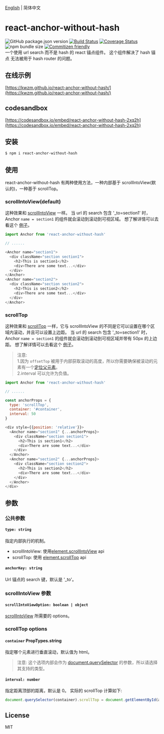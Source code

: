 [English](./README.md) | 简体中文

# react-anchor-without-hash
![GitHub package.json version](https://img.shields.io/github/package-json/v/kwzm/react-anchor-without-hash)
[![Build Status](https://travis-ci.org/kwzm/react-anchor-without-hash.svg?branch=master)](https://travis-ci.org/kwzm/react-anchor-without-hash)
[![Coverage Status](https://coveralls.io/repos/github/kwzm/react-anchor-without-hash/badge.svg?branch=master)](https://coveralls.io/github/kwzm/react-anchor-without-hash?branch=master)
![npm bundle size](https://img.shields.io/bundlephobia/min/react-anchor-without-hash)
[![Commitizen friendly](https://img.shields.io/badge/commitizen-friendly-brightgreen.svg)](http://commitizen.github.io/cz-cli/)  
一个使用 url search 而不是 hash 的 react 锚点组件。
这个组件解决了 hash 锚点 无法被用于 hash router 的问题。
## 在线示例
[https://kwzm.github.io/react-anchor-without-hash/](https://kwzm.github.io/react-anchor-without-hash/)
## codesandbox
[https://codesandbox.io/embed/react-anchor-without-hash-2xq2h](https://codesandbox.io/embed/react-anchor-without-hash-2xq2h)
## 安装
```sh
$ npm i react-anchor-without-hash
```
## 使用
react-anchor-without-hash 有两种使用方法，一种内部基于 scrollIntoView(默认的)，一种基于 scrollTop。
### scrollIntoView(default)
这种效果和 [scrollIntoView]((https://developer.mozilla.org/en-US/docs/Web/API/Element/scrollIntoView)) 一样。
当 url 的 search 包含 '_to=section1' 时，Anchor `name = section1` 的组件就会滚动到滚动到可视区域。 
想了解详情可以去看这个 [例子](https://github.com/kwzm/react-anchor-without-hash/blob/master/example/App.js)。
```js
import Anchor from 'react-anchor-without-hash'

// ......

<Anchor name="section1">
  <div className="section section1">
    <h2>This is section1</h2>
    <div>There are some text...</div>
  </div>
</Anchor>
<Anchor name="section2">
  <div className="section section2">
    <h2>This is section2</h2>
    <div>There are some text...</div>
  </div>
</Anchor>
```
### scrollTop
这种效果和 [scrollTop]((https://developer.mozilla.org/en-US/docs/Web/API/Element/scrollTop)) 一样，它与 scrollIntoView 的不同是它可以设置在哪个区域内滚动，并且可以设置上边距。
当 url 的 search 包含 '_to=section1' 时，Anchor `name = section1` 的组件就会滚动到滚动到可视区域并带有 50px 的上边距。
想了解详情可以去看这个 [例子](https://github.com/kwzm/react-anchor-without-hash/blob/master/example/App.js)。
> 注意:  
1.因为 `offsetTop` 被用于内部获取滚动的高度，所以你需要确保被滚动的元素有一个[定位父元素](https://developer.mozilla.org/zh-CN/docs/Web/API/HTMLElement/offsetParent)。  
2.interval 可以允许为负值。
```js
import Anchor from 'react-anchor-without-hash'

// ......

const anchorProps = {
  type: 'scrollTop',
  container: '#container',
  interval: 50
}

<div style={{position: 'relative'}}>
  <Anchor name="section1" {...anchorProps}>
    <div className="section section1">
      <h2>This is section1</h2>
      <div>There are some text...</div>
    </div>
  </Anchor>
  <Anchor name="section2" {...anchorProps}>
    <div className="section section2">
      <h2>This is section2</h2>
      <div>There are some text...</div>
    </div>
  </Anchor>
</div>
```
## 参数
### 公共参数
#### `type: string` 
指定内部执行的机制。
- scrollIntoView: 使用[element.scrollIntoView](https://developer.mozilla.org/zh-CN/docs/Web/API/Element/scrollIntoView) api
- scrollTop: 使用 [element.scrollTop](https://developer.mozilla.org/zh-CN/docs/Web/API/Element/scrollTop) api
#### `anchorKey: string`
Url 锚点的 search 键，默认是 '_to'。
### scrollIntoView 参数
#### `scrollIntoViewOption: boolean | object` 
[scrollIntoView](https://developer.mozilla.org/zh-CN/docs/Web/API/Element/scrollIntoView) 所需要的 options。 
### scrollTop options
#### `container` PropTypes.string
指定哪个元素进行垂直滚动，默认值为 html。
> 注意: 这个选项内部会作为 [document.querySelector](https://developer.mozilla.org/en-US/docs/Web/API/Document/querySelector) 的参数，所以请选择其支持的类型。
#### `interval: number`
指定距离顶部的距离，默认是 0。
实际的 scrollTop 计算如下:
```js
document.querySelector(container).scrollTop = document.getElementById(anchor).offsetTop + interval
```
## License
MIT
